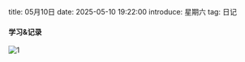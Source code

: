 title: 05月10日
date: 2025-05-10 19:22:00
introduce: 星期六
tag: 日记

#### 学习&记录
![1](/static/img/2025/05/10/1.jpg)

